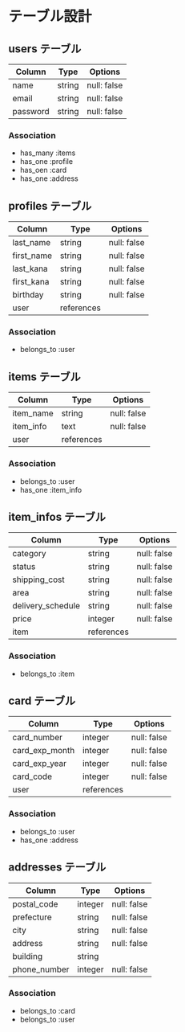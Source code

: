 # テーブル設計

## users テーブル

| Column   | Type   | Options     |
| -------- | ------ | ----------- |
| name     | string | null: false |
| email    | string | null: false |
| password | string | null: false |

### Association

- has_many :items
- has_one :profile
- has_oen :card
- has_one :address

## profiles テーブル

| Column     | Type       | Options     |
| ---------- | ---------- | ----------- |
| last_name  | string     | null: false |
| first_name | string     | null: false |
| last_kana  | string     | null: false |
| first_kana | string     | null: false |
| birthday   | string     | null: false |
| user       | references |

### Association
- belongs_to :user

## items テーブル

| Column    | Type       | Options     |
| --------- | ---------- | ----------- |
| item_name | string     | null: false |
| item_info | text       | null: false |
| user      | references |

### Association

- belongs_to :user
- has_one :item_info

## item_infos テーブル

| Column            | Type       | Options     |
| ----------------- | ---------- | ----------- |
| category          | string     | null: false |
| status            | string     | null: false |
| shipping_cost     | string     | null: false |
| area              | string     | null: false |
| delivery_schedule | string     | null: false |
| price             | integer    | null: false |
| item              | references |

### Association

- belongs_to :item

## card テーブル

| Column            | Type       | Options     |
| ----------------- | ---------- | ----------- |
| card_number       | integer    | null: false |
| card_exp_month    | integer    | null: false |
| card_exp_year     | integer    | null: false |
| card_code         | integer    | null: false |
| user              | references |

### Association

- belongs_to :user
- has_one :address

## addresses テーブル

| Column            | Type       | Options     |
| ----------------- | ---------- | ----------- |
| postal_code       | integer    | null: false |
| prefecture        | string     | null: false |
| city              | string     | null: false |
| address           | string     | null: false |
| building          | string     | 
| phone_number      | integer    | null: false |

### Association

- belongs_to :card
- belongs_to :user

